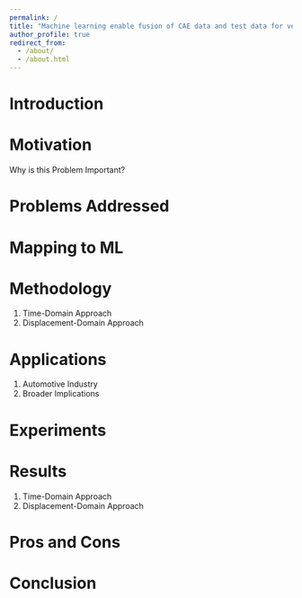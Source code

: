 ```yaml
---
permalink: /
title: "Machine learning enable fusion of CAE data and test data for vehicle crashworthiness performance evalaution by analysis"
author_profile: true
redirect_from: 
  - /about/
  - /about.html
---
```


Introduction
======

Motivation
======
Why is this Problem Important?

Problems Addressed
======

Mapping to ML
======

Methodology 
======
1. Time-Domain Approach
2. Displacement-Domain Approach

Applications
======
1. Automotive Industry
2. Broader Implications

Experiments
======

Results
======
1. Time-Domain Approach
2. Displacement-Domain Approach

Pros and Cons
======

Conclusion
======



